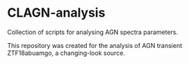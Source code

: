 # CLAGN-analysis
Collection of scripts for analysing AGN spectra parameters.

This repository was created for the analysis of AGN transient ZTF18abuamgo, a changing-look source.
